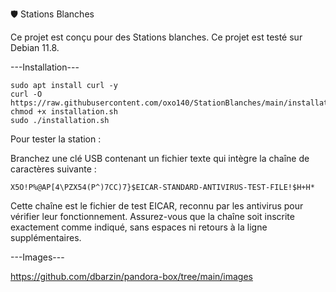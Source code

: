 🛡️ Stations Blanches

Ce projet est conçu pour des Stations blanches.
Ce projet est testé sur Debian 11.8.

---Installation---
```
sudo apt install curl -y
curl -O https://raw.githubusercontent.com/oxo140/StationBlanches/main/installation.sh
chmod +x installation.sh
sudo ./installation.sh
```

Pour tester la station :

Branchez une clé USB contenant un fichier texte qui intègre la chaîne de caractères suivante :
```
X5O!P%@AP[4\PZX54(P^)7CC)7}$EICAR-STANDARD-ANTIVIRUS-TEST-FILE!$H+H*
```
Cette chaîne est le fichier de test EICAR, reconnu par les antivirus pour vérifier leur fonctionnement.
Assurez-vous que la chaîne soit inscrite exactement comme indiqué, sans espaces ni retours à la ligne supplémentaires.

---Images---

https://github.com/dbarzin/pandora-box/tree/main/images
